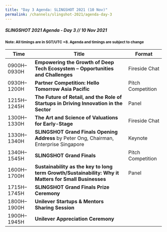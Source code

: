 ```yaml
---
title: "Day 3 Agenda: SLINGSHOT 2021 (10 Nov)"
permalink: /channels/slingshot-2021/agenda-day-3
---
```

##### SLINGSHOT 2021 Agenda - Day 3 // 10 Nov 2021

<sub>**Note: All timings are in SGT/UTC +8. Agenda and timings are subject to change**</sub>

| Time | Title | Format |
| -------- | -------- | -------- |
| 0900H–0930H     | **Empowering the Growth of Deep Tech Ecosystem – Opportunities and Challenges**      | Fireside Chat     |
| 0930H–1200H     | **Partner Competition: Hello Tomorrow Asia Pacific**     | Pitch Competition     |
| 1215H–1245H     | **The Future of Retail, and the Role of Startups in Driving Innovation in the Sector**  | Panel     |
| 1300H–1330H     | **The Art and Science of Valuations for Early-Stage**   | Fireside Chat     |
| 1330H–1340H     | **SLINGSHOT Grand Finals Opening Address** by Peter Ong, Chairman, Enterprise Singapore     | Keynote     |
| 1340H–1545H     | **SLINGSHOT Grand Finals**     | Pitch Competition     |
| 1600H–1700H     | **Sustainability as the key to long term Growth/Sustainability: Why it Matters for Small Businesses**   | Panel     |
| 1715H–1745H     | **SLINGSHOT Grand Finals Prize Ceremony**     |      |
| 1800H–1900H     | **Unilever Startups & Mentors Sharing Session**     |      |
| 1900H–1945H     | **Unilever Appreciation Ceremony**     |      |